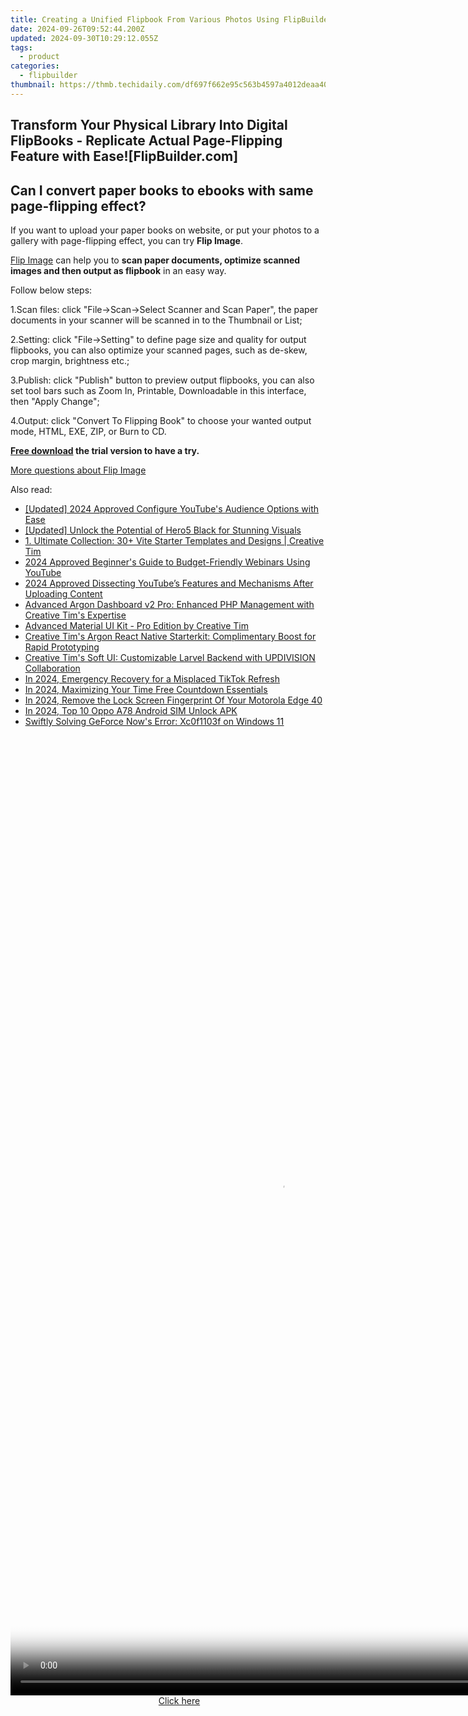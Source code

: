 ```yaml
---
title: Creating a Unified Flipbook From Various Photos Using FlipBuilder - Step-by-Step Instructions
date: 2024-09-26T09:52:44.200Z
updated: 2024-09-30T10:29:12.055Z
tags:
  - product
categories:
  - flipbuilder
thumbnail: https://thmb.techidaily.com/df697f662e95c563b4597a4012deaa405b51eade887d9ca113bdc2705c649d5d.png
---
```


## Transform Your Physical Library Into Digital FlipBooks - Replicate Actual Page-Flipping Feature with Ease![FlipBuilder.com]

## Can I convert paper books to ebooks with same page-flipping effect?

If you want to upload your paper books on website, or put your photos to a gallery with page-flipping effect, you can try **Flip Image**. 

[Flip Image](https://tools.techidaily.com/flipbuilder/products/) can help you to **scan paper documents, optimize scanned images and then output as flipbook** in an easy way.

Follow below steps:

1.Scan files: click "File->Scan->Select Scanner and Scan Paper", the paper documents in your scanner will be scanned in to the Thumbnail or List;

2.Setting: click "File->Setting" to define page size and quality for output flipbooks, you can also optimize your scanned pages, such as de-skew, crop margin, brightness etc.;

3.Publish: click "Publish" button to preview output flipbooks, you can also set tool bars such as Zoom In, Printable, Downloadable in this interface, then "Apply Change";

4.Output: click "Convert To Flipping Book" to choose your wanted output mode, HTML, EXE, ZIP, or Burn to CD.

**[Free download](https://tools.techidaily.com/flipbuilder/products/) the trial version to have a try.** 

[More questions about Flip Image](https://tools.techidaily.com/flipbuilder/products/)

<ins class="adsbygoogle"
     style="display:block"
     data-ad-format="autorelaxed"
     data-ad-client="ca-pub-7571918770474297"
     data-ad-slot="1223367746"></ins>

<ins class="adsbygoogle"
     style="display:block"
     data-ad-client="ca-pub-7571918770474297"
     data-ad-slot="8358498916"
     data-ad-format="auto"
     data-full-width-responsive="true"></ins>

<span class="atpl-alsoreadstyle">Also read:</span>
<div><ul>
<li><a href="https://facebook-video-share.techidaily.com/updated-2024-approved-configure-youtubes-audience-options-with-ease/"><u>[Updated] 2024 Approved Configure YouTube's Audience Options with Ease</u></a></li>
<li><a href="https://some-approaches.techidaily.com/updated-unlock-the-potential-of-hero5-black-for-stunning-visuals/"><u>[Updated] Unlock the Potential of Hero5 Black for Stunning Visuals</u></a></li>
<li><a href="https://fox-ssl.techidaily.com/1-ultimate-collection-30plus-vite-starter-templates-and-designs-creative-tim/"><u>1. Ultimate Collection: 30+ Vite Starter Templates and Designs | Creative Tim</u></a></li>
<li><a href="https://youtube-tips.techidaily.com/approved-beginners-guide-to-budget-friendly-webinars-using-youtube/"><u>2024 Approved Beginner's Guide to Budget-Friendly Webinars Using YouTube</u></a></li>
<li><a href="https://youtube-web.techidaily.com/approved-dissecting-youtubes-features-and-mechanisms-after-uploading-content/"><u>2024 Approved Dissecting YouTube’s Features and Mechanisms After Uploading Content</u></a></li>
<li><a href="https://fox-ssl.techidaily.com/advanced-argon-dashboard-v2-pro-enhanced-php-management-with-creative-tims-expertise/"><u>Advanced Argon Dashboard v2 Pro: Enhanced PHP Management with Creative Tim's Expertise</u></a></li>
<li><a href="https://fox-ssl.techidaily.com/advanced-material-ui-kit-pro-edition-by-creative-tim/"><u>Advanced Material UI Kit - Pro Edition by Creative Tim</u></a></li>
<li><a href="https://fox-ssl.techidaily.com/creative-tims-argon-react-native-starterkit-complimentary-boost-for-rapid-prototyping/"><u>Creative Tim's Argon React Native Starterkit: Complimentary Boost for Rapid Prototyping</u></a></li>
<li><a href="https://fox-ssl.techidaily.com/creative-tims-soft-ui-customizable-larvel-backend-with-updivision-collaboration/"><u>Creative Tim's Soft UI: Customizable Larvel Backend with UPDIVISION Collaboration</u></a></li>
<li><a href="https://tiktok-clips.techidaily.com/in-2024-emergency-recovery-for-a-misplaced-tiktok-refresh/"><u>In 2024, Emergency Recovery for a Misplaced TikTok Refresh</u></a></li>
<li><a href="https://some-skills.techidaily.com/in-2024-maximizing-your-time-free-countdown-essentials/"><u>In 2024, Maximizing Your Time Free Countdown Essentials</u></a></li>
<li><a href="https://android-unlock.techidaily.com/in-2024-remove-the-lock-screen-fingerprint-of-your-motorola-edge-40-by-drfone-android/"><u>In 2024, Remove the Lock Screen Fingerprint Of Your Motorola Edge 40</u></a></li>
<li><a href="https://sim-unlock.techidaily.com/in-2024-top-10-oppo-a78-android-sim-unlock-apk-by-drfone-android/"><u>In 2024, Top 10 Oppo A78 Android SIM Unlock APK</u></a></li>
<li><a href="https://win11.techidaily.com/swiftly-solving-geforce-nows-error-xc0f1103f-on-windows-11/"><u>Swiftly Solving GeForce Now's Error: Xc0f1103f on Windows 11</u></a></li>
</ul></div>

<!-- affiliate ads begin -->
<span id="1834903">
					<video width="864" height="1536" style="cursor:pointer"
           poster="//a.impactradius-go.com/display-clicktoplayimage/1834903.png"
           onclick="if(!this.playClicked){this.play();this.setAttribute('controls',true);this.playClicked=true;}">
	   <source src="//a.impactradius-go.com/display-ad/16836-1834903">
	   <img src="//a.impactradius-go.com/display-clicktoplayimage/1834903.png" style="border: none; height: 100%; width: 100%; object-fit: contain">
	</video>
	<div style="width:540px;text-align:center"><a href="javascript:window.open(decodeURIComponent('https%3A%2F%2F25home.pxf.io%2Fc%2F5597632%2F1834903%2F16836'), '_blank');void(0);">Click here</a></div>
</span>
<img height="0" width="0" src="https://imp.pxf.io/i/5597632/1834903/16836" style="position:absolute;visibility:hidden;" border="0" />
<!-- affiliate ads end -->

